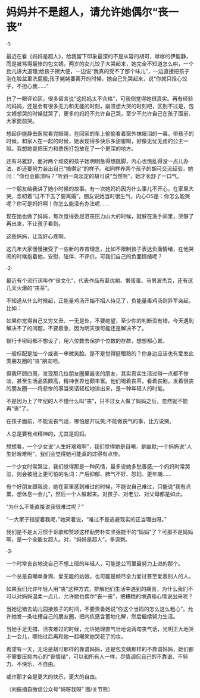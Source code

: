 # 妈妈并不是超人，请允许她偶尔“丧一丧”

·1· 

最近在看《妈妈是超人》，给我留下印象最深的不是从容的胡可，嗲嗲的伊能静，而是被骂得最惨的包文婧。两岁的女儿饺子大哭起来，她完全不知道怎么哄，一个劲儿讲大道理;给孩子擦大便，一边说“我真的受不了那个味儿”，一边直接把孩子泡在脸盆里洗屁股;孩子姥姥要离开的时候，她自己先哭起来，说“你就只担心饺子，不担心我……” 

扫了一眼评论区，很多留言说“这妈妈太不合格”，可我倒觉得她很真实。再有经验的妈妈，还是会有很多无力和无能的时刻，崩溃想大哭的时刻吧，区别不过是，包文婧想哭的时候就哭了，更多的妈妈不允许自己哭，至少不允许自己在孩子面前、大家面前哭。 

想起伊能静去医院看完眼睛，在回家的车上偷偷看着窗外抹眼泪的一幕。带孩子的时候，和家人在一起的时候，她表现得多快乐多甜蜜啊，好像无忧无虑的公主一般。我想她是把压力和悲伤打包放在了一个更深的地方。 

还有马雅舒，面对两个顽皮的孩子她明明急得想跳脚，内心也慌乱得没一点儿办法，却还要努力装出自己“搞得定”的样子。和同样养两个孩子的胡可交流经验，她问：“你也会崩溃吗？”听到一向淡定的胡可说“当然啊”，她才长舒了一口气。 

一个朋友给我讲了她小时候的故事。有一次她妈妈因为什么事儿不开心，在家里大哭，念叨着“过不下去了要离婚”。朋友说她当时很生气，内心OS是：你怎么能哭呢？你可是妈妈啊！你怎么能没有办法呢…… 

现在她也做了妈妈，每次觉得委屈沮丧压力山大的时候，就躲在洗手间里，哭够了再出来，不让孩子看到。 

这些妈妈，让我好心疼啊。 

这几年大家慢慢接受了一些新的养育理念，比如不限制孩子表达负面情绪，在他哭闹的时候抱着他，安慰、陪伴、不评价。可我们自己的负面情绪呢？ 

·2· 

最近有个流行词叫作“丧文化”，代表作品有葛优躺、懒蛋蛋、马男波杰克，还有这几天火爆的“丧茶”。 

不知道从什么时候起，正能量鸡汤开始不招人待见了，负能量毒鸡汤则异军突起，比如： 

如果你觉得自己又穷又丑、一无是处，不要绝望，至少你的判断没有错。今天遇到解决不了的问题，不要着急，因为明天很可能还是解决不了。 

银行卡密码都不想设了，用六位数去保护个位数的存款，想想都心累。 

一般标配是加一个或者一串微笑脸。是不是觉得挺眼熟的？你身边应该也有爱发此类朋友圈的“丧”朋友吧。 

但我环顾四周，发现那几位朋友圈里最丧的朋友，其实真实生活过得一点都不惨淡，甚至生活品质颇高，精神世界也颇丰富。他们喝着丧茶，看着丧剧，发着很丧的朋友圈——将悲惨的事当笑话轻松地讲出来，是一种年轻人的时髦。 

不是因为上了年纪的人不懂什么叫“丧”，只不过女人做了妈妈之后，忽然就不能再“丧”了。 

在孩子面前，不能说丧气话，哪怕是开玩笑;不能做丧气的事，比方说哭。 

人总是要有点精神的，尤其是妈妈。 

想想看，一个少女说“人生好艰难啊”，我们觉得她是自嘲，是幽默;一个妈妈说“人生好艰难啊”，我们会觉得她可能真的过得有点惨。 

一个少女时常哭泣，我们觉得那是一种风情，最多说她多愁善感;一个妈妈时常哭泣，则会被冠上更可怕的名词：产后抑郁、脾气不好、怨妇、更年期…… 

有个好朋友跟我说，她在家里感到难过的时候，不能说自己难过，只能说“我有点累，想休息一会儿”，然后一个人躲起来。对孩子、对老公、对父母都是如此。 

“为什么不能直接说我很难过呢？” 

“一大家子指望着我呢，”她笑着说，“难过不是逃避现实的正当理由呀。” 

我们是不是太习惯于讴歌和赞颂这样勤劳朴实坚强能干的“妈妈”了？可那不是妈妈啊，是一个全能女超人。对，“妈妈是超人”，多讽刺。 

·3· 

一个时常丧丧地说自己不想上班的年轻人，可能是公司里最努力上进的那个。 

一个总是自嘲单身狗、爱无能的姑娘，也可能是倾尽全力爱过甚至爱着别人的人。 

如果我们允许年轻人用“丧”这种方式，排解他们生活中遇到的痛苦，为什么我们不可以对妈妈温柔一点儿，允许她也偶尔“丧一丧”，把糟糕的境遇和心情说出来呢？ 

当她记错去幼儿园接孩子的时间，不要责备她说“你这个当妈的怎么这么粗心”，允许她发一条吐槽自己的朋友圈，把内疚感含蓄地化解，然后繼续努力生活。 

当她手足无措、沮丧难过的时候，允许她理直气壮地说两句丧气话，光明正大地哭上一会儿，哪怕过后再和她一起嘲笑她哭花了的妆。 

希望有一天，无论是胡可那样的靠谱妈妈，还是包文婧那样的不靠谱妈妈，她们都不需要压抑内心的“丧情绪”，可以和所有人一样，尽情调侃自己的不靠谱、不努力、不快乐、不自由。 

或许那才会是更大的快乐，更大的自由。 

（刘振摘自微信公众号“妈呀我呀” 图/关节熊）